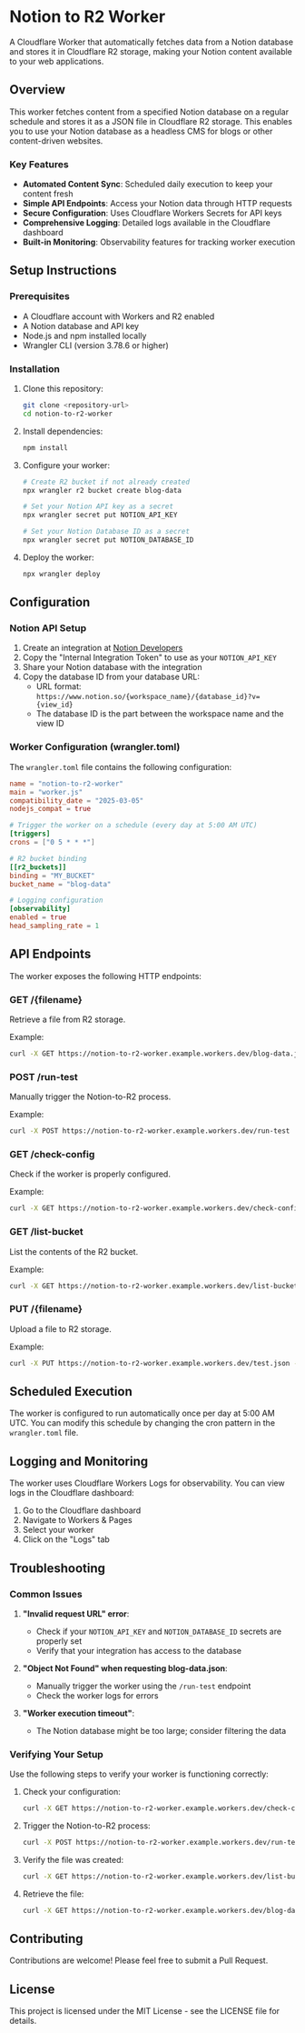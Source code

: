 # Notion to R2 Worker

A Cloudflare Worker that automatically fetches data from a Notion database and stores it in Cloudflare R2 storage, making your Notion content available to your web applications.

## Overview

This worker fetches content from a specified Notion database on a regular schedule and stores it as a JSON file in Cloudflare R2 storage. This enables you to use your Notion database as a headless CMS for blogs or other content-driven websites.

### Key Features

- **Automated Content Sync**: Scheduled daily execution to keep your content fresh
- **Simple API Endpoints**: Access your Notion data through HTTP requests
- **Secure Configuration**: Uses Cloudflare Workers Secrets for API keys
- **Comprehensive Logging**: Detailed logs available in the Cloudflare dashboard
- **Built-in Monitoring**: Observability features for tracking worker execution

## Setup Instructions

### Prerequisites

- A Cloudflare account with Workers and R2 enabled
- A Notion database and API key
- Node.js and npm installed locally
- Wrangler CLI (version 3.78.6 or higher)

### Installation

1. Clone this repository:

   ```bash
   git clone <repository-url>
   cd notion-to-r2-worker
   ```

2. Install dependencies:

   ```bash
   npm install
   ```

3. Configure your worker:

   ```bash
   # Create R2 bucket if not already created
   npx wrangler r2 bucket create blog-data

   # Set your Notion API key as a secret
   npx wrangler secret put NOTION_API_KEY

   # Set your Notion Database ID as a secret
   npx wrangler secret put NOTION_DATABASE_ID
   ```

4. Deploy the worker:

   ```bash
   npx wrangler deploy
   ```

## Configuration

### Notion API Setup

1. Create an integration at [Notion Developers](https://www.notion.so/my-integrations)
2. Copy the "Internal Integration Token" to use as your `NOTION_API_KEY`
3. Share your Notion database with the integration
4. Copy the database ID from your database URL:
   - URL format: `https://www.notion.so/{workspace_name}/{database_id}?v={view_id}`
   - The database ID is the part between the workspace name and the view ID

### Worker Configuration (wrangler.toml)

The `wrangler.toml` file contains the following configuration:

```toml
name = "notion-to-r2-worker"
main = "worker.js"
compatibility_date = "2025-03-05"
nodejs_compat = true

# Trigger the worker on a schedule (every day at 5:00 AM UTC)
[triggers]
crons = ["0 5 * * *"]

# R2 bucket binding
[[r2_buckets]]
binding = "MY_BUCKET"
bucket_name = "blog-data"

# Logging configuration
[observability]
enabled = true
head_sampling_rate = 1
```

## API Endpoints

The worker exposes the following HTTP endpoints:

### GET /{filename}

Retrieve a file from R2 storage.

Example:

```bash
curl -X GET https://notion-to-r2-worker.example.workers.dev/blog-data.json
```

### POST /run-test

Manually trigger the Notion-to-R2 process.

Example:

```bash
curl -X POST https://notion-to-r2-worker.example.workers.dev/run-test
```

### GET /check-config

Check if the worker is properly configured.

Example:

```bash
curl -X GET https://notion-to-r2-worker.example.workers.dev/check-config
```

### GET /list-bucket

List the contents of the R2 bucket.

Example:

```bash
curl -X GET https://notion-to-r2-worker.example.workers.dev/list-bucket
```

### PUT /{filename}

Upload a file to R2 storage.

Example:

```bash
curl -X PUT https://notion-to-r2-worker.example.workers.dev/test.json --data '{"test":"data"}' -H "Content-Type: application/json"
```

## Scheduled Execution

The worker is configured to run automatically once per day at 5:00 AM UTC. You can modify this schedule by changing the cron pattern in the `wrangler.toml` file.

## Logging and Monitoring

The worker uses Cloudflare Workers Logs for observability. You can view logs in the Cloudflare dashboard:

1. Go to the Cloudflare dashboard
2. Navigate to Workers & Pages
3. Select your worker
4. Click on the "Logs" tab

## Troubleshooting

### Common Issues

1. **"Invalid request URL" error**:

   - Check if your `NOTION_API_KEY` and `NOTION_DATABASE_ID` secrets are properly set
   - Verify that your integration has access to the database

2. **"Object Not Found" when requesting blog-data.json**:

   - Manually trigger the worker using the `/run-test` endpoint
   - Check the worker logs for errors

3. **"Worker execution timeout"**:
   - The Notion database might be too large; consider filtering the data

### Verifying Your Setup

Use the following steps to verify your worker is functioning correctly:

1. Check your configuration:

   ```bash
   curl -X GET https://notion-to-r2-worker.example.workers.dev/check-config
   ```

2. Trigger the Notion-to-R2 process:

   ```bash
   curl -X POST https://notion-to-r2-worker.example.workers.dev/run-test
   ```

3. Verify the file was created:

   ```bash
   curl -X GET https://notion-to-r2-worker.example.workers.dev/list-bucket
   ```

4. Retrieve the file:

   ```bash
   curl -X GET https://notion-to-r2-worker.example.workers.dev/blog-data.json
   ```

## Contributing

Contributions are welcome! Please feel free to submit a Pull Request.

## License

This project is licensed under the MIT License - see the LICENSE file for details.
